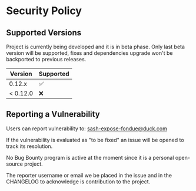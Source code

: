 # Security Policy

## Supported Versions
Project is currently being developed and it is in beta phase.
Only last beta version will be supported, fixes and dependencies upgrade won't be backported to previous releases.

| Version | Supported          |
| ------- | ------------------ |
| 0.12.x   | :white_check_mark: |
| < 0.12.0   | :x:                |

## Reporting a Vulnerability

Users can report vulnerability to: sash-expose-fondue@duck.com

If the vulnerability is evaluated as "to be fixed" an issue will be opened to track its resolution.

No Bug Bounty program is active at the moment since it is a personal open-source project.

The reporter username or email we be placed in the issue and in the CHANGELOG to acknowledge is contribution to the project.
